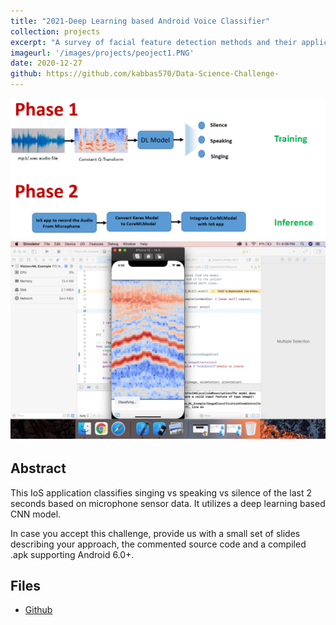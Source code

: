 ```yaml
---
title: "2021-Deep Learning based Android Voice Classifier"
collection: projects
excerpt: "A survey of facial feature detection methods and their application for automatic lip reading"
imageurl: '/images/projects/peoject1.PNG'
date: 2020-12-27
github: https://github.com/kabbas570/Data-Science-Challenge-
---
```


<center><img src="/images/projects/project1.PNG"></center>
<center><img src="/images/projects/p1_1.PNG"></center>


## Abstract 
This IoS application classifies singing vs speaking vs silence of the last 2 seconds based on 
microphone sensor data. It utilizes a deep learning based CNN model.

In case you accept this challenge, provide us with a small set of slides describing your approach, the commented source code and a compiled .apk supporting Android 6.0+.

## Files
- [Github]( https://github.com/kabbas570/Data-Science-Challenge-)
